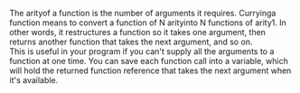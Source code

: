 The arityof a function is the number of arguments it requires. Curryinga function means to convert a function of N arityinto N functions of arity1.  In other words, it restructures a function so it takes one argument, then returns another function that takes the next argument, and so on.   
This is useful in your program if you can't supply all the arguments to a function at one time. You can save each function call into a variable, which will hold the returned function reference that takes the next argument when it's available. 
